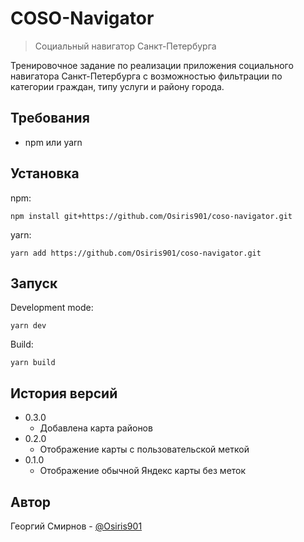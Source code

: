 # COSO-Navigator
> Социальный навигатор Санкт-Петербурга

Тренировочное задание по реализации приложения социального навигатора Санкт-Петербурга с возможностью фильтрации по категории граждан, типу услуги и району города.

## Требования
* npm или yarn

## Установка
npm:
```
npm install git+https://github.com/Osiris901/coso-navigator.git
```
yarn:
```
yarn add https://github.com/Osiris901/coso-navigator.git
```

## Запуск
Development mode:
```
yarn dev
```
Build:
```
yarn build
```

## История версий
* 0.3.0
  * Добавлена карта районов
* 0.2.0
  * Отображение карты с пользовательской меткой
* 0.1.0 
  * Отображение обычной Яндекс карты без меток

## Автор
Георгий Смирнов - [@Osiris901](https://github.com/Osiris901)